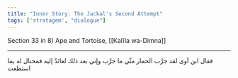 ```yaml
---
title: "Inner Story: The Jackal's Second Attempt"
tags: ['stratagem', "dialogue"]
---
```


 Section 33 in 8) Ape and Tortoise, [[Kalīla wa-Dimna]]

---
فقال ابن آوى لقد جرَّب الحمار منِّي ما جرَّب وإني بعد ذلك لعائدٌ إليه فمحتال له بما استطعت
